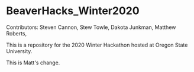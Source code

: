 # BeaverHacks_Winter2020

Contributors:
Steven Cannon,
Stew Towle,
Dakota Junkman,
Matthew Roberts,

This is a repository for the 2020 Winter Hackathon hosted at Oregon State University.

This is Matt's change.
